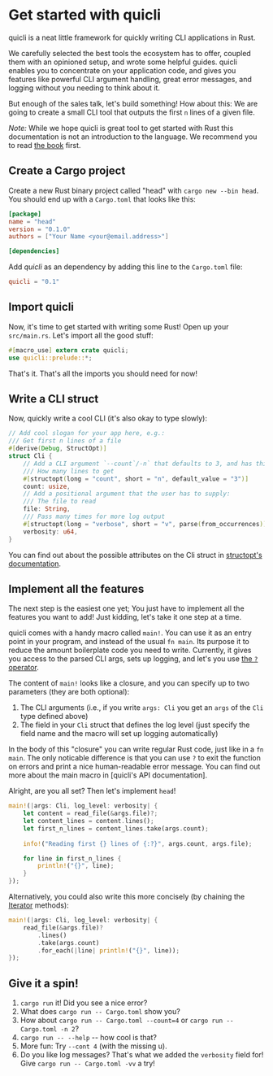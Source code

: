 # Get started with quicli

quicli is a neat little framework for quickly writing CLI applications in Rust.

We carefully selected the best tools the ecosystem has to offer,
coupled them with an opinioned setup,
and wrote some helpful guides.
quicli enables you to concentrate on your application code,
and gives you features like
powerful CLI argument handling,
great error messages,
and logging
without you needing to think about it.

But enough of the sales talk, let's build something!
How about this:
We are going to create a small CLI tool
that outputs the first `n` lines of a given file.

_Note:_
While we hope quicli is great tool to get started with Rust
this documentation is not an introduction to the language.
We recommend you to read [the book] first.

[the book]: https://doc.rust-lang.org/book/

## Create a Cargo project

Create a new Rust binary project called "head"
with `cargo new --bin head`.
You should end up with a `Cargo.toml` that looks like this:

```toml file=Cargo.toml
[package]
name = "head"
version = "0.1.0"
authors = ["Your Name <your@email.address>"]

[dependencies]
```

Add _quicli_ as an dependency by adding this line
to the `Cargo.toml` file:

```toml file=Cargo.toml
quicli = "0.1"
```

## Import quicli

Now, it's time to get started with writing some Rust!
Open up your `src/main.rs`.
Let's import all the good stuff:

```rust file=src/main.rs
#[macro_use] extern crate quicli;
use quicli::prelude::*;
```
 
That's it. That's all the imports you should need for now!

## Write a CLI struct

Now, quickly write a cool CLI
(it's also okay to type slowly):

```rust file=src/main.rs
// Add cool slogan for your app here, e.g.:
/// Get first n lines of a file
#[derive(Debug, StructOpt)]
struct Cli {
    // Add a CLI argument `--count`/-n` that defaults to 3, and has this help text:
    /// How many lines to get
    #[structopt(long = "count", short = "n", default_value = "3")]
    count: usize,
    // Add a positional argument that the user has to supply:
    /// The file to read
    file: String,
    /// Pass many times for more log output
    #[structopt(long = "verbose", short = "v", parse(from_occurrences))]
    verbosity: u64,
}
```

You can find out about the possible attributes on the Cli struct in
[structopt's documentation].

[structopt's documentation]: https://docs.rs/structopt-derive/0.1.6/structopt_derive/

## Implement all the features

The next step is the easiest one yet;
You just have to implement all the features you want to add!
Just kidding, let's take it one step at a time.

quicli comes with a handy macro called `main!`.
You can use it as an entry point in your program,
and instead of the usual `fn main`.
Its purpose it to reduce the amount boilerplate code you need to write.
Currently, it gives you
access to the parsed CLI args,
sets up logging,
and let's you use [the `?` operator][try-op].

[try-op]: https://doc.rust-lang.org/book/second-edition/ch09-02-recoverable-errors-with-result.html#propagating-errors

The content of `main!` looks like a closure,
and you can specify up to two parameters (they are both optional):

1. The CLI arguments
   (i.e., if you write `args: Cli` you get an `args` of the `Cli` type defined above)
2. The field in your `Cli` struct that defines the log level
   (just specify the field name and the macro will set up logging automatically)

In the body of this "closure" you can write regular Rust code,
just like in a `fn main`.
The only noticable difference is that you can use `?`
to exit the function on errors
and print a nice human-readable error message.
You can find out more about the main macro in [quicli's API documentation].

[quicli's API documentaton]: https://docs.rs/quicli/0.1.2/quicli/macro.main.html

Alright, are you all set?
Then let's implement `head`!

```rust file=src/main.rs
main!(|args: Cli, log_level: verbosity| {
    let content = read_file(&args.file)?;
    let content_lines = content.lines();
    let first_n_lines = content_lines.take(args.count);
    
    info!("Reading first {} lines of {:?}", args.count, args.file);

    for line in first_n_lines {
        println!("{}", line);
    }
});
```

Alternatively, you could also write this more concisely
(by chaining the [Iterator] methods):

[Iterator]: https://doc.rust-lang.org/book/second-edition/ch13-02-iterators.html

```rust
main!(|args: Cli, log_level: verbosity| {
    read_file(&args.file)?
        .lines()
        .take(args.count)
        .for_each(|line| println!("{}", line));
});
```

## Give it a spin!

1. `cargo run` it! Did you see a nice error?
2. What does `cargo run -- Cargo.toml` show you?
3. How about `cargo run -- Cargo.toml --count=4` or `cargo run -- Cargo.toml -n 2`?
4. `cargo run -- --help` -- how cool is that?
5. More fun: Try `--cont 4` (with the missing u).
6. Do you like log messages? That's what we added the `verbosity` field for!
    Give `cargo run -- Cargo.toml -vv` a try!
